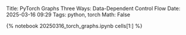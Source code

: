 Title: PyTorch Graphs Three Ways: Data-Dependent Control Flow
Date: 2025-03-16 09:29
Tags: python, torch
Math: False

{% notebook 20250316_torch_graphs.ipynb cells[1:] %}
